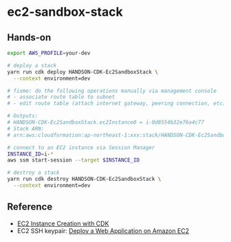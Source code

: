 # ec2-sandbox-stack

## Hands-on

```bash
export AWS_PROFILE=your-dev

# deploy a stack
yarn run cdk deploy HANDSON-CDK-Ec2SandboxStack \
  --context environment=dev

# fixme: do the following operations manually via management console
# - associate route table to subnet
# - edit route table (attach internet gateway, peering connection, etc)

# Outputs:
# HANDSON-CDK-Ec2SandboxStack.ec2Instance0 = i-0d8554b32e76a4c77
# Stack ARN:
# arn:aws:cloudformation:ap-northeast-1:xxx:stack/HANDSON-CDK-Ec2SandboxStack/xxx

# connect to an EC2 instance via Session Manager
INSTANCE_ID=i-*
aws ssm start-session --target $INSTANCE_ID

# destroy a stack
yarn run cdk destroy HANDSON-CDK-Ec2SandboxStack \
  --context environment=dev
```

## Reference

- [EC2 Instance Creation with CDK](https://github.com/aws-samples/aws-cdk-examples/blob/master/typescript/ec2-instance/README.md)
- EC2 SSH keypair: [Deploy a Web Application on Amazon EC2](https://aws.amazon.com/getting-started/guides/deploy-webapp-ec2/module-one/?nc1=h_ls)
